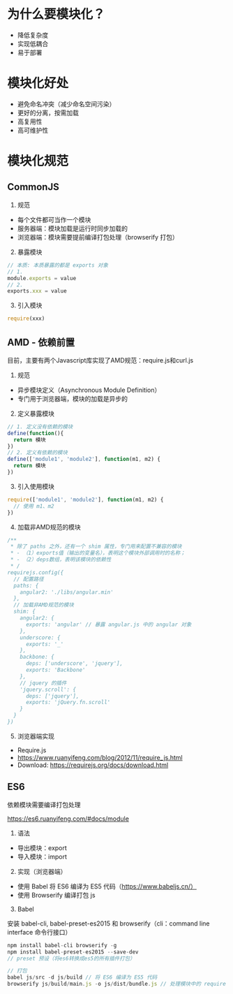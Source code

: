 # 为什么要模块化？
* 降低复杂度
* 实现低耦合
* 易于部署

# 模块化好处
* 避免命名冲突（减少命名空间污染）
* 更好的分离，按需加载
* 高复用性
* 高可维护性

# 模块化规范

## CommonJS
1. 规范
* 每个文件都可当作一个模块
* 服务器端：模块加载是运行时同步加载的
* 浏览器端：模块需要提前编译打包处理（browserify 打包）

2. 暴露模块

```js
// 本质: 本质暴露的都是 exports 对象
// 1.
module.exports = value
// 2.
exports.xxx = value
```

3. 引入模块
```js
require(xxx)
```

## AMD - 依赖前置

目前，主要有两个Javascript库实现了AMD规范：require.js和curl.js

1. 规范
* 异步模块定义（Asynchronous Module Definition）
* 专门用于浏览器端，模块的加载是异步的

2. 定义暴露模块
```js
// 1. 定义没有依赖的模块
define(function(){
  return 模块
})
// 2. 定义有依赖的模块
define(['module1', 'module2'], function(m1, m2) {
  return 模块
})
```

3. 引入使用模块
```js
require(['module1', 'module2'], function(m1, m2) {
  // 使用 m1、m2
})
```

4. 加载非AMD规范的模块
```js
/**
 * 除了 paths 之外，还有一个 shim 属性，专门用来配置不兼容的模块
 * - （1）exports值（输出的变量名），表明这个模块外部调用时的名称； 
 * - （2）deps数组，表明该模块的依赖性
 * /
requirejs.config({
  // 配置路径
  paths: {
    angular2: './libs/angular.min'
  },
  // 加载非AMD规范的模块
  shim: {
    angular2: {
      exports: 'angular' // 暴露 angular.js 中的 angular 对象
    },
    underscore: {
      exports: '_'
    },
    backbone: {
      deps: ['underscore', 'jquery'],
      exports: 'Backbone'
    },
    // jquery 的插件
    'jquery.scroll': {
      deps: ['jquery'],
      exports: 'jQuery.fn.scroll'
    }
  }
})
```

5. 浏览器端实现
* Require.js
* https://www.ruanyifeng.com/blog/2012/11/require_js.html
* Download: https://requirejs.org/docs/download.html


## ES6

依赖模块需要编译打包处理

https://es6.ruanyifeng.com/#docs/module

1. 语法
* 导出模块：export
* 导入模块：import

2. 实现（浏览器端）
* 使用 Babel 将 ES6 编译为 ES5 代码（https://www.babeljs.cn/）
* 使用 Browserify 编译打包 js

3. Babel

安装 babel-cli, babel-preset-es2015 和 browserify（cli：command line interface 命令行接口）
```js
npm install babel-cli browserify -g
npm install babel-preset-es2015 --save-dev
// preset 预设（将es6转换成es5的所有插件打包）

// 打包
babel js/src -d js/build // 将 ES6 编译为 ES5 代码
browserify js/build/main.js -o js/dist/bundle.js // 处理模块中的 require 语法
```